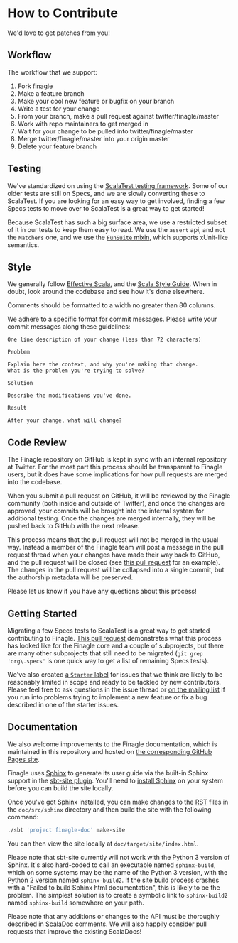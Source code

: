 # How to Contribute

We'd love to get patches from you!

## Workflow

The workflow that we support:

1.  Fork finagle
2.  Make a feature branch
3.  Make your cool new feature or bugfix on your branch
4.  Write a test for your change
5.  From your branch, make a pull request against twitter/finagle/master
6.  Work with repo maintainers to get merged in
7.  Wait for your change to be pulled into twitter/finagle/master
8.  Merge twitter/finagle/master into your origin master
9.  Delete your feature branch

## Testing

We've standardized on using the [ScalaTest testing framework][0]. Some of our
older tests are still on Specs, and we are slowly converting these to ScalaTest.
If you are looking for an easy way to get involved, finding a few Specs tests to
move over to ScalaTest is a great way to get started!

Because ScalaTest has such a big surface area, we use a restricted subset of it
in our tests to keep them easy to read.  We use the `assert` api, and not the
`Matchers` one, and we use the [`FunSuite` mixin][1], which supports xUnit-like
semantics.

## Style

We generally follow [Effective Scala][2], and the [Scala Style Guide][3].  When
in doubt, look around the codebase and see how it's done elsewhere.

Comments should be formatted to a width no greater than 80 columns.

We adhere to a specific format for commit messages. Please write your commit
messages along these guidelines:

    One line description of your change (less than 72 characters)

    Problem

    Explain here the context, and why you're making that change.
    What is the problem you're trying to solve?

    Solution

    Describe the modifications you've done.

    Result

    After your change, what will change?

## Code Review

The Finagle repository on GitHub is kept in sync with an internal repository at
Twitter. For the most part this process should be transparent to Finagle users,
but it does have some implications for how pull requests are merged into the
codebase.

When you submit a pull request on GitHub, it will be reviewed by the
Finagle community (both inside and outside of Twitter), and once the changes are
approved, your commits will be brought into the internal system for additional
testing. Once the changes are merged internally, they will be pushed back to
GitHub with the next release.

This process means that the pull request will not be merged in the usual way.
Instead a member of the Finagle team will post a message in the pull request
thread when your changes have made their way back to GitHub, and the pull
request will be closed (see [this pull request][4] for an example). The changes
in the pull request will be collapsed into a single commit, but the authorship
metadata will be preserved.

Please let us know if you have any questions about this process!

## Getting Started

Migrating a few Specs tests to ScalaTest is a great way to get started
contributing to Finagle. [This pull request][5] demonstrates what this process
has looked like for the Finagle core and a couple of subprojects, but there are
many other subprojects that still need to be migrated (`git grep 'org\.specs'`
is one quick way to get a list of remaining Specs tests).

We've also created [a `Starter` label][6] for issues that we think are likely to
be reasonably limited in scope and ready to be tackled by new contributors.
Please feel free to ask questions in the issue thread or
[on the mailing list][7] if you run into problems trying to implement a new
feature or fix a bug described in one of the starter issues.

## Documentation

We also welcome improvements to the Finagle documentation, which is maintained
in this repository and hosted on [the corresponding GitHub Pages site][8].

Finagle uses [Sphinx][9] to generate its user guide via the built-in Sphinx
support in the [sbt-site plugin][10]. You'll need to [install Sphinx][11] on
your system before you can build the site locally.

Once you've got Sphinx installed, you can make changes to the [RST][12] files in
the `doc/src/sphinx` directory and then build the site with the following
command:

``` bash
./sbt 'project finagle-doc' make-site
```

You can then view the site locally at `doc/target/site/index.html`.

Please note that sbt-site currently will not work with the Python 3 version of
Sphinx. It's also hard-coded to call an executable named `sphinx-build`, which
on some systems may be the name of the Python 3 version, with the Python 2
version named `sphinx-build2`. If the site build process crashes with a "Failed
to build Sphinx html documentation", this is likely to be the problem. The
simplest solution is to create a symbolic link to `sphinx-build2` named
`sphinx-build` somewhere on your path.

Please note that any additions or changes to the API must be thoroughly
described in [ScalaDoc][13] comments. We will also happily consider pull
requests that improve the existing ScalaDocs!

[0]: http://www.scalatest.org/
[1]: http://www.scalatest.org/getting_started_with_fun_suite
[2]: https://twitter.github.io/effectivescala/
[3]: http://docs.scala-lang.org/style/scaladoc.html
[4]: https://github.com/twitter/finagle/pull/267
[5]: https://github.com/twitter/finagle/pull/268
[6]: https://github.com/twitter/finagle/issues?direction=desc&labels=Starter&sort=created&state=open
[7]: https://groups.google.com/d/forum/finaglers
[8]: https://twitter.github.io/finagle/
[9]: http://sphinx-doc.org/
[10]: https://github.com/sbt/sbt-site
[11]: http://sphinx-doc.org/install.html
[12]: http://docutils.sourceforge.net/rst.html
[13]: http://docs.scala-lang.org/style/scaladoc.html
